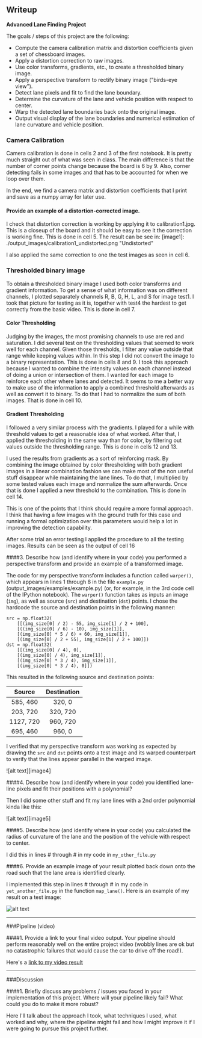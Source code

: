 ## Writeup
**Advanced Lane Finding Project**

The goals / steps of this project are the following:

* Compute the camera calibration matrix and distortion coefficients given a set of chessboard images.
* Apply a distortion correction to raw images.
* Use color transforms, gradients, etc., to create a thresholded binary image.
* Apply a perspective transform to rectify binary image ("birds-eye view").
* Detect lane pixels and fit to find the lane boundary.
* Determine the curvature of the lane and vehicle position with respect to center.
* Warp the detected lane boundaries back onto the original image.
* Output visual display of the lane boundaries and numerical estimation of lane curvature and vehicle position.


### Camera Calibration

Camera calibration is done in cells 2 and 3 of the first notebook. It is pretty much straight out of what was seen in class. The main difference is that the number of corner points change because the board is 6 by 9. Also, corner detecting fails in some images and that has to be accounted for when we loop over them.

In the end, we find a camera matrix and distortion coefficients that I print and save as a numpy array for later use.

#### Provide an example of a distortion-corrected image.

I check that distortion correction is working by applying it to calibration1.jpg. This is a closeup of the board and it should be easy to see it the correction is working fine. This is done in cell 5. The result can be see in:
[image1]: ./output_images/calibration1_undistorted.png "Undistorted"

I also applied the same correction to one the test images as seen in cell 6.

### Thresholded binary image

To obtain a thresholded binary image I used both color transforms and gradient information. To get a sense of what information was on different channels, I plotted separately channels R, B, G, H, L, and S for image test1. I took that picture for testing as it is, together with test4 the hardest to get correctly from the basic video. This is done in cell 7.

#### Color Thresholding

Judging by the images, the most promising channels to use are red and saturation. I did several test on the thresholding values that seemed to work well for each channel. Given those thresholds, I filter any value outside that range while keeping values within. In this step I did not convert the image to a binary representation. This is done in cells 8 and 9. I took this approach because I wanted to combine the intensity values on each channel instead of doing a union or intersection of them. I wanted for each image to reinforce each other where lanes and detected. It seems to me a better way to make use of the information to apply a combined threshold afterwards as well as convert it to binary. To do that I had to normalize the sum of both images. That is done in cell 10.

#### Gradient Thresholding

I followed a very similar process with the gradients. I played for a while with threshold values to get a reasonable idea of what worked. After that, I applied the thresholding in the same way than for color, by filtering out values outside the thresholding range. This is done in cells 12 and 13.

I used the results from gradients as a sort of reinforcing mask. By combining the image obtained by color thresholding with both gradient images in a linear combination fashion we can make most of the non useful stuff disappear while maintaining the lane lines. To do that, I multiplied by some tested values each image and normalize the sum afterwards. Once that is done I applied a new threshold to the combination. This is done in cell 14.

This is one of the points that I think should require a more formal approach. I think that having a few images with the ground truth for this case and running a formal optimization over this parameters would help a lot in improving the detection capability.

After some trial an error testing I applied the procedure to all the testing images. Results can be seen as the output of cell 16







[image6]: ./examples/example_output.jpg "Output"
[video1]: ./project_video.mp4 "Video"

 
####3. Describe how (and identify where in your code) you performed a perspective transform and provide an example of a transformed image.

The code for my perspective transform includes a function called `warper()`, which appears in lines 1 through 8 in the file `example.py` (output_images/examples/example.py) (or, for example, in the 3rd code cell of the IPython notebook).  The `warper()` function takes as inputs an image (`img`), as well as source (`src`) and destination (`dst`) points.  I chose the hardcode the source and destination points in the following manner:

```
src = np.float32(
    [[(img_size[0] / 2) - 55, img_size[1] / 2 + 100],
    [((img_size[0] / 6) - 10), img_size[1]],
    [(img_size[0] * 5 / 6) + 60, img_size[1]],
    [(img_size[0] / 2 + 55), img_size[1] / 2 + 100]])
dst = np.float32(
    [[(img_size[0] / 4), 0],
    [(img_size[0] / 4), img_size[1]],
    [(img_size[0] * 3 / 4), img_size[1]],
    [(img_size[0] * 3 / 4), 0]])

```
This resulted in the following source and destination points:

| Source        | Destination   | 
|:-------------:|:-------------:| 
| 585, 460      | 320, 0        | 
| 203, 720      | 320, 720      |
| 1127, 720     | 960, 720      |
| 695, 460      | 960, 0        |

I verified that my perspective transform was working as expected by drawing the `src` and `dst` points onto a test image and its warped counterpart to verify that the lines appear parallel in the warped image.

![alt text][image4]

####4. Describe how (and identify where in your code) you identified lane-line pixels and fit their positions with a polynomial?

Then I did some other stuff and fit my lane lines with a 2nd order polynomial kinda like this:

![alt text][image5]

####5. Describe how (and identify where in your code) you calculated the radius of curvature of the lane and the position of the vehicle with respect to center.

I did this in lines # through # in my code in `my_other_file.py`

####6. Provide an example image of your result plotted back down onto the road such that the lane area is identified clearly.

I implemented this step in lines # through # in my code in `yet_another_file.py` in the function `map_lane()`.  Here is an example of my result on a test image:

![alt text][image6]

---

###Pipeline (video)

####1. Provide a link to your final video output.  Your pipeline should perform reasonably well on the entire project video (wobbly lines are ok but no catastrophic failures that would cause the car to drive off the road!).

Here's a [link to my video result](./project_video.mp4)

---

###Discussion

####1. Briefly discuss any problems / issues you faced in your implementation of this project.  Where will your pipeline likely fail?  What could you do to make it more robust?

Here I'll talk about the approach I took, what techniques I used, what worked and why, where the pipeline might fail and how I might improve it if I were going to pursue this project further.  

